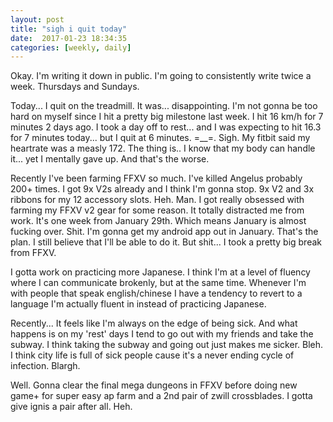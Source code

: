 ```yaml
---
layout: post
title: "sigh i quit today"
date:  2017-01-23 18:34:35
categories: [weekly, daily]
---
```

Okay. I'm writing it down in public. I'm going to consistently write twice a week. Thursdays and Sundays. 

Today... I quit on the treadmill. It was... disappointing. I'm not gonna be too hard on myself since I hit a pretty big milestone last week. I hit 16 km/h for 7 minutes 2 days ago. I took a day off to rest... and I was expecting to hit 16.3 for 7 minutes today... but I quit at 6 minutes. =__=. Sigh. My fitbit said my heartrate was a measly 172. The thing is.. I know that my body can handle it... yet I mentally gave up. And that's the worse.

Recently I've been farming FFXV so much. I've killed Angelus probably 200+ times. I got 9x V2s already and I think I'm gonna stop. 9x V2 and 3x ribbons for my 12 accessory slots. Heh. Man. I got really obsessed with farming my FFXV v2 gear for some reason. It totally distracted me from work. It's one week from January 29th. Which means January is almost fucking over. Shit. I'm gonna get my android app out in January. That's the plan. I still believe that I'll be able to do it. But shit... I took a pretty big break from FFXV.

I gotta work on practicing more Japanese. I think I'm at a level of fluency where I can communicate brokenly, but at the same time. Whenever I'm with people that speak english/chinese I have a tendency to revert to a language I'm actually fluent in instead of practicing Japanese.

Recently... It feels like I'm always on the edge of being sick. And what happens is on my 'rest' days I tend to go out with my friends and take the subway. I think taking the subway and going out just makes me sicker. Bleh. I think city life is full of sick people cause it's a never ending cycle of infection. Blargh. 

Well. Gonna clear the final mega dungeons in FFXV before doing new game+ for super easy ap farm and a 2nd pair of zwill crossblades. I gotta give ignis a pair after all. Heh.


